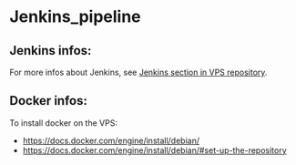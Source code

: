 # Jenkins_pipeline

## Jenkins infos:

For more infos about Jenkins, see [Jenkins section in VPS repository](https://github.com/Pierre-Cng/VPS_setup/blob/master/Jenkins_section.md).

## Docker infos:

To install docker on the VPS:
* <https://docs.docker.com/engine/install/debian/>
* <https://docs.docker.com/engine/install/debian/#set-up-the-repository>
